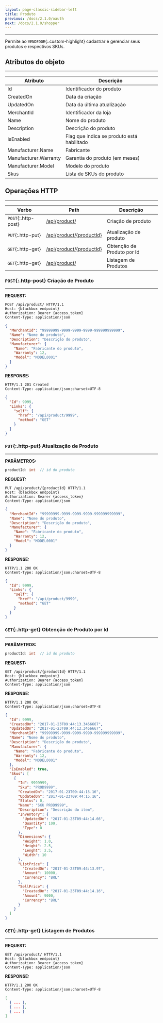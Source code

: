 ```yaml
---
layout: page-classic-sidebar-left
title: Produto
previous: /docs/2.1.0/oauth
next: /docs/2.1.0/shopper
---
```

---
  
Permite ao `VENDEDOR`{:.custom-highlight} cadastrar e gerenciar seus produtos e respectivos SKUs.  
  
  
<a name="attributes_product"></a>
  
## Atributos do objeto
-----------------------------------

Atributo | Descrição | 
------------ | -------------
Id | Identificador do produto  | `int`{:.custom-tag}  
CreatedOn | Data da criação  | `datetime`{:.custom-tag}  
UpdatedOn | Data da última atualização  | `datetime`{:.custom-tag}  
MerchantId | Identificador da loja  | `guid`{:.custom-tag}  
Name | Nome do produto  | `string`{:.custom-tag}  `256`{:.custom-tag} 
Description | Descrição do produto  | `string`{:.custom-tag}  `2048`{:.custom-tag} 
IsEnabled | Flag que indica se produto está habilitado  | `bool`{:.custom-tag}  
Manufacturer.Name | Fabricante  | `string`{:.custom-tag}  `64`{:.custom-tag}  `opcional`{:.custom-tag}  
Manufacturer.Warranty | Garantia do produto (em meses)  |  `int`{:.custom-tag}  `opcional`{:.custom-tag}  
Manufacturer.Model | Modelo do produto  | `string`{:.custom-tag}  `64`{:.custom-tag}  `opcional`{:.custom-tag}  
Skus | Lista de SKUs do produto  | `array`{:.custom-tag}  `opcional`{:.custom-tag}  
  
<a style="float: right;" href="#attributes_product"><i class="fa fa-angle-double-up fa-fw"></i></a>

<a name="http_operations"></a>

## Operações HTTP
-----------------------------------

Verbo | Path | Descrição | 
------------ | ------------- | -------------
`POST`{:.http-post} | [/api/product/](#post_product) | Criação de produto  | 
`PUT`{:.http-put} | [/api/product/{productId}](#put_product) | Atualização de produto  | 
`GET`{:.http-get} | [/api/product/{productId}](#getbyid_product) | Obtenção de Produto por Id  | 
`GET`{:.http-get} | [/api/product/](#get_product) | Listagem de Produtos  | 
  

<a name="post_product"></a>

### `POST`{:.http-post} Criação de Produto 
-------------------------------------------

**REQUEST:**  

``` http
POST /api/product/ HTTP/1.1
Host: {blackbox endpoint}
Authorization: Bearer {access_token}
Content-Type: application/json
```

``` json
{
  "MerchantId": "99999999-9999-9999-9999-999999999999",
  "Name": "Nome do produto",
  "Description": "Descrição do produto",
  "Manufacturer": {
    "Name": "Fabricante do produto", 
    "Warranty": 12,
    "Model": "MODEL0001"
  }
}
```

**RESPONSE:**  

``` http
HTTP/1.1 201 Created
Content-Type: application/json;charset=UTF-8
```
``` json
{
  "Id": 9999,
  "Links": {
    "self": {
      "href": "/api/product/9999",
      "method": "GET"
    }
  }
}
```
  
<a style="float: right;" href="#http_operations"><i class="fa fa-angle-double-up fa-fw"></i></a>
  
<a name="put_product"></a>

### `PUT`{:.http-put} Atualização de Produto 
-------------------------------------------
  
**PARÂMETROS:**  

``` csharp
productId: int  // id do produto
```

**REQUEST:**  

``` http
PUT /api/product/{productId} HTTP/1.1
Host: {blackbox endpoint}
Authorization: Bearer {access_token}
Content-Type: application/json
```

``` json
{
  "MerchantId": "99999999-9999-9999-9999-999999999999",
  "Name": "Nome do produto",
  "Description": "Descrição do produto",
  "Manufacturer": {
    "Name": "Fabricante do produto", 
    "Warranty": 12,  
    "Model": "MODEL0001" 
  }
}
```

**RESPONSE:**  

``` http
HTTP/1.1 200 OK
Content-Type: application/json;charset=UTF-8
```
``` json
{
  "Id": 9999,
  "Links": {
    "self": {
      "href": "/api/product/9999",
      "method": "GET"
    }
  }
}
```
  
<a style="float: right;" href="#http_operations"><i class="fa fa-angle-double-up fa-fw"></i></a>
  
<a name="getbyid_product"></a>

### `GET`{:.http-get} Obtenção de Produto por Id
-------------------------------------------------

**PARÂMETROS:**  

``` csharp
productId: int  // id do produto
```

**REQUEST:**  

``` http
GET /api/product/{productId} HTTP/1.1
Host: {blackbox endpoint}
Authorization: Bearer {access_token}
Content-Type: application/json
```

**RESPONSE:**  

``` http
HTTP/1.1 200 OK
Content-Type: application/json;charset=UTF-8
```
``` json
{
  "Id": 9999,
  "CreatedOn": "2017-01-23T09:44:13.3466667",
  "UpdatedOn": "2017-01-23T09:44:13.3466667",
  "MerchantId": "99999999-9999-9999-9999-999999999999",
  "Name": "Nome do produto",
  "Description": "Descrição do produto",
  "Manufacturer": {
    "Name": "Fabricante do produto",
    "Warranty": 12,
    "Model": "MODEL0001"
  },
  "IsEnabled": true,
  "Skus": [
    {
      "Id": 9999999,
      "Sku": "PROD9999",
      "CreatedOn": "2017-01-23T09:44:15.16",
      "UpdatedOn": "2017-01-23T09:44:15.16",
      "Status": 0,
      "Name": "SKU PROD9999",
      "Description": "Descrição do item",
      "Inventory": {
        "UpdatedOn": "2017-01-23T09:44:14.66",
        "Quantity": 100,
        "Type": 0
      },
      "Dimensions": {
        "Weight": 1.0,
        "Height": 2.5,
        "Lenght": 2.5,
        "Width": 10
      },
      "ListPrice": {
        "CreatedOn": "2017-01-23T09:44:13.97",
        "Amount": 10000,
        "Currency": "BRL"
      },
      "SellPrice": {
        "CreatedOn": "2017-01-23T09:44:14.16",
        "Amount": 9000,
        "Currency": "BRL"
      }
    }
  ]
}
```
  
<a style="float: right;" href="#http_operations"><i class="fa fa-angle-double-up fa-fw"></i></a>
  
<a name="get_product"></a>
### `GET`{:.http-get} Listagem de Produtos
-------------------------------------------------

**REQUEST:**  

``` http
GET /api/product/ HTTP/1.1
Host: {blackbox endpoint}
Authorization: Bearer {access_token}
Content-Type: application/json
```

**RESPONSE:**  

``` http
HTTP/1.1 200 OK
Content-Type: application/json;charset=UTF-8
```
``` json
[
  { ... },
  { ... },
  { ... }
]
```
  
<a style="float: right;" href="#http_operations"><i class="fa fa-angle-double-up fa-fw"></i></a>
  

